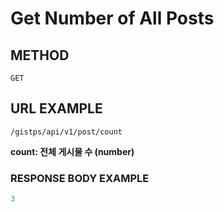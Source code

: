 # Get Number of All Posts



## METHOD

```text
GET
```

## URL EXAMPLE

```text
/gistps/api/v1/post/count
```

**count: 전체 게시물 수 \(number\)**

### RESPONSE BODY EXAMPLE

```javascript
3
```



